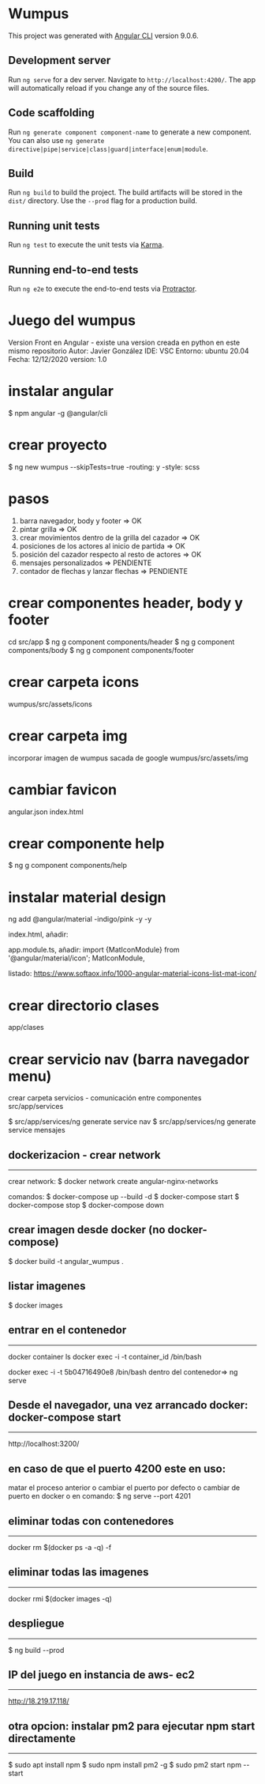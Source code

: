 # Wumpus

This project was generated with [Angular CLI](https://github.com/angular/angular-cli) version 9.0.6.

## Development server

Run `ng serve` for a dev server. Navigate to `http://localhost:4200/`. The app will automatically reload if you change any of the source files.

## Code scaffolding

Run `ng generate component component-name` to generate a new component. You can also use `ng generate directive|pipe|service|class|guard|interface|enum|module`.

## Build

Run `ng build` to build the project. The build artifacts will be stored in the `dist/` directory. Use the `--prod` flag for a production build.

## Running unit tests

Run `ng test` to execute the unit tests via [Karma](https://karma-runner.github.io).

## Running end-to-end tests

Run `ng e2e` to execute the end-to-end tests via [Protractor](http://www.protractortest.org/).

# Juego del wumpus
Version Front en Angular - existe una version creada en python en este mismo repositorio
Autor: Javier González
IDE: VSC
Entorno: ubuntu 20.04
Fecha: 12/12/2020
version: 1.0

# instalar angular
$ npm angular -g @angular/cli

#  crear proyecto
$ ng new wumpus --skipTests=true
-routing: y
-style: scss

# pasos
1. barra navegador, body y footer => OK
2. pintar grilla => OK
3. crear movimientos dentro de la grilla del cazador => OK
4. posiciones de los actores al inicio de partida => OK
5. posición del cazador respecto al resto de actores => OK
6. mensajes personalizados => PENDIENTE
7. contador de flechas y lanzar flechas => PENDIENTE

#  crear componentes header, body y footer
cd src/app
$ ng g component components/header
$ ng g component components/body
$ ng g component components/footer

# crear carpeta icons
wumpus/src/assets/icons

# crear carpeta img
incorporar imagen de wumpus sacada de google
wumpus/src/assets/img

# cambiar favicon
angular.json
index.html

# crear componente help
$ ng g component components/help

# instalar material design
ng add @angular/material
-indigo/pink
-y
-y

index.html, añadir:
 <link href=”https://fonts.googleapis.com/icon?family=Material+Icons” rel=”stylesheet”>  

app.module.ts, añadir:
import {MatIconModule} from '@angular/material/icon';
MatIconModule,

listado:
https://www.softaox.info/1000-angular-material-icons-list-mat-icon/

# crear directorio clases
app/clases

# crear servicio nav (barra navegador menu)
crear carpeta servicios - comunicación entre componentes
src/app/services

$ src/app/services/ng generate service nav
$ src/app/services/ng generate service mensajes


## dockerizacion - crear network
-------------------------------------
crear network:
$ docker network create angular-nginx-networks

comandos:
$ docker-compose up --build -d 
$ docker-compose start
$ docker-compose stop
$ docker-compose down

crear imagen desde docker (no docker-compose)
------------------------------------------------
$ docker build -t angular_wumpus .

listar imagenes
----------------
$ docker images

## entrar en el contenedor
----------------------------
docker container ls
docker exec -i -t container_id /bin/bash

docker exec -i -t 5b04716490e8 /bin/bash
dentro del contenedor=> ng serve

## Desde el navegador, una vez arrancado docker: docker-compose start
----------------------------------------------------------------------
http://localhost:3200/

en caso de que el puerto 4200 este en uso:
----------------------------------------------
matar el proceso anterior o cambiar el puerto por defecto o cambiar de puerto en docker o en comando:
$ ng serve --port 4201

## eliminar todas con contenedores
--------------------------------
docker rm $(docker ps -a -q) -f

## eliminar todas las imagenes
-----------------------------
docker rmi $(docker images -q) 

## despliegue
----------------
$ ng build --prod

## IP del juego en instancia de aws- ec2
--------------------------------------------
http://18.219.17.118/

## otra opcion: instalar pm2 para ejecutar npm start directamente
------------------------------------------------------------------
$ sudo apt install npm
$ sudo npm install pm2 -g
$ sudo pm2 start npm -- start

